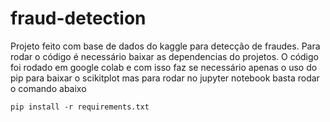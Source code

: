 # fraud-detection
Projeto feito com base de dados do kaggle para detecção de fraudes. Para rodar o código é necessário baixar as dependencias do projetos.
O código foi rodado em google colab e com isso faz se necessário apenas o uso do pip para baixar o scikitplot mas para rodar no jupyter notebook basta rodar o comando abaixo

```console
pip install -r requirements.txt
```
